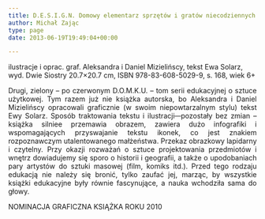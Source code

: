 ```yaml
---
title: D.E.S.I.G.N. Domowy elementarz sprzętów i gratów niecodziennych
author: Michał Zając
type: page
date: 2013-06-19T19:49:04+00:00

---
```

ilustracje i oprac. graf. Aleksandra i Daniel Mizielińscy, tekst Ewa Solarz, wyd. Dwie Siostry 20.7&#215;20.7 cm, ISBN 978-83-608-5029-9, s. 168, wiek 6+

<p style="text-align: justify;">
  Drugi, zielony – po czerwonym D.O.M.K.U. – tom serii edukacyjnej o sztuce użytkowej. Tym razem już nie książka autorska, bo Aleksandra i Daniel Mizielińscy opracowali graficznie (w swoim niepowtarzalnym stylu) tekst Ewy Solarz. Sposób traktowania tekstu i ilustracji<span style="text-decoration: line-through;">  </span>pozostały bez zmian &#8211; książka silniee przemawia obrazem, zawiera dużo infografiki i wspomagających przyswajanie tekstu ikonek, co jest znakiem rozpoznawczym utalentowanego małżeństwa. Przekaz obrazkowy lapidarny i czytelny. Przy okazji rozważań o sztuce projektowania przedmiotów i wnętrz dowiadujemy się sporo o historii i geografii, a także o upodobaniach pary artystów do sztuki masowej (film, komiks itd.). Przed tego rodzaju edukacją nie należy się bronić, tylko zaufać jej, marząc, by wszystkie książki edukacyjne były równie fascynujące, a nauka wchodziła sama do głowy.
</p>

NOMINACJA GRAFICZNA KSIĄŻKA ROKU 2010